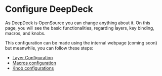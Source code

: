 # Configure DeepDeck

As DeepDeck is OpenSource you can change anything about it. On this page, you will see the basic functionalities, regarding layers, key binding, macros, and knobs.

This configuration can be made using the internal webpage (coming soon) but meanwhile, you can follow these steps:

- [Layer Configuration](layer-configuration.md)
- [Macros configuration](macro-configuration.md)
- [Knob configurations](knob-configuration.md)